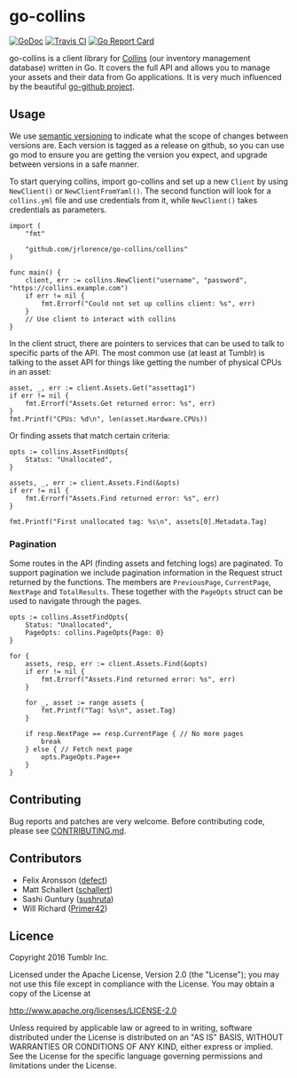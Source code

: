 # go-collins

[![GoDoc](https://godoc.org/github.com/tumblr/go-collins/collins?status.svg)](https://godoc.org/github.com/tumblr/go-collins/collins)
[![Travis CI](https://api.travis-ci.org/tumblr/go-collins.svg)](https://travis-ci.org/tumblr/go-collins)
[![Go Report Card](https://goreportcard.com/badge/github.com/tumblr/go-collins)](https://goreportcard.com/report/github.com/tumblr/go-collins)

go-collins is a client library for [Collins](http://tumblr.github.io/collins/)
(our inventory management database) written in Go. It covers the full API and
allows you to manage your assets and their data from Go applications. It is
very much influenced by the beautiful [go-github
project](https://github.com/google/go-github).

## Usage

We use [semantic versioning](http://semver.org/) to indicate what the scope of
changes between versions are. Each version is tagged as a release on github, so
you can use go mod to ensure you are getting the version you expect, and upgrade
between versions in a safe manner.

To start querying collins, import go-collins and set up a new `Client`
by using `NewClient()` or `NewClientFromYaml()`. The second function will look
for a `collins.yml` file and use credentials from it, while `NewClient()` takes
credentials as parameters.

```
import (
	"fmt"

	"github.com/jrlorence/go-collins/collins"
)

func main() {
	client, err := collins.NewClient("username", "password", "https://collins.example.com")
	if err != nil {
		fmt.Errorf("Could not set up collins client: %s", err)
	}
	// Use client to interact with collins
}
```

In the client struct, there are pointers to services that can be used to talk
to specific parts of the API. The most common use (at least at Tumblr) is
talking to the asset API for things like getting the number of physical CPUs in
an asset:

```
asset, _, err := client.Assets.Get("assettag1")
if err != nil {
	fmt.Errorf("Assets.Get returned error: %s", err)
}
fmt.Printf("CPUs: %d\n", len(asset.Hardware.CPUs))
```

Or finding assets that match certain criteria:

```
opts := collins.AssetFindOpts{
	Status: "Unallocated",
}

assets, _, err := client.Assets.Find(&opts)
if err != nil {
	fmt.Errorf("Assets.Find returned error: %s", err)
}

fmt.Printf("First unallocated tag: %s\n", assets[0].Metadata.Tag)
```

### Pagination

Some routes in the API (finding assets and fetching logs) are paginated. To
support pagination we include pagination information in the Request struct
returned by the functions. The members are `PreviousPage`, `CurrentPage`,
`NextPage` and `TotalResults`. These together with the `PageOpts` struct can be
used to navigate through the pages.

```
opts := collins.AssetFindOpts{
	Status: "Unallocated",
	PageOpts: collins.PageOpts{Page: 0}
}

for {
	assets, resp, err := client.Assets.Find(&opts)
	if err != nil {
		fmt.Errorf("Assets.Find returned error: %s", err)
	}

	for _, asset := range assets {
		fmt.Printf("Tag: %s\n", asset.Tag)
	}

	if resp.NextPage == resp.CurrentPage { // No more pages
		break
	} else { // Fetch next page
		opts.PageOpts.Page++
	}
}
```

## Contributing

Bug reports and patches are very welcome. Before contributing code, please see
[CONTRIBUTING.md](https://github.com/tumblr/go-collins/blob/master/CONTRIBUTING.md).

## Contributors

* Felix Aronsson ([defect](https://github.com/defect))
* Matt Schallert ([schallert](https://github.com/schallert))
* Sashi Guntury ([sushruta](https://github.com/sushruta))
* Will Richard ([Primer42](https://github.com/Primer42))

## Licence

Copyright 2016 Tumblr Inc.

Licensed under the Apache License, Version 2.0 (the "License"); you may not use
this file except in compliance with the License. You may obtain a copy of the
License at

http://www.apache.org/licenses/LICENSE-2.0

Unless required by applicable law or agreed to in writing, software distributed
under the License is distributed on an "AS IS" BASIS, WITHOUT WARRANTIES OR
CONDITIONS OF ANY KIND, either express or implied. See the License for the
specific language governing permissions and limitations under the License.
